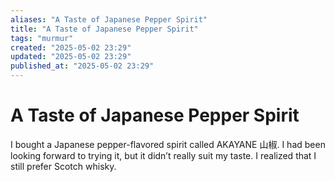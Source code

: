 ```yaml
---
aliases: "A Taste of Japanese Pepper Spirit"
title: "A Taste of Japanese Pepper Spirit"
tags: "murmur"
created: "2025-05-02 23:29"
updated: "2025-05-02 23:29"
published_at: "2025-05-02 23:29"
---
```


# A Taste of Japanese Pepper Spirit

I bought a Japanese pepper-flavored spirit called AKAYANE 山椒. I had been looking forward to trying it, but it didn’t really suit my taste. I realized that I still prefer Scotch whisky.